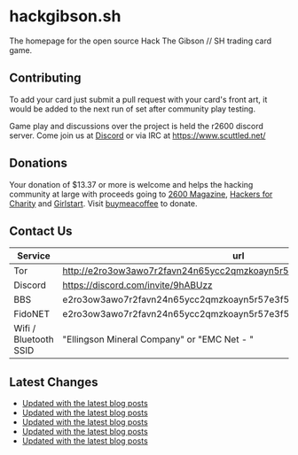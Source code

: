 # hackgibson.sh
The homepage for the open source Hack The Gibson // SH trading card game.


## Contributing

To add your card just submit a pull request with your card's front art, it would be added to the next run of set after community play testing.

Game play and discussions over the project is held the r2600 discord server. Come join us at [Discord](https://discord.com/invite/9hABUzz) or via IRC at https://www.scuttled.net/


## Donations

Your donation of $13.37 or more is welcome and helps the hacking community at large with proceeds going to [2600 Magazine](https://2600.com/), [Hackers for Charity](https://hackersforcharity.org) and [Girlstart](https://girlstart.org).  Visit [buymeacoffee](https://www.buymeacoffee.com/hackgibson.sh) to donate.


## Contact Us

Service | url
-|-
Tor | http://e2ro3ow3awo7r2favn24n65ycc2qmzkoayn5r57e3f56nvjwdcgg32ad.onion
Discord | https://discord.com/invite/9hABUzz
BBS | e2ro3ow3awo7r2favn24n65ycc2qmzkoayn5r57e3f56nvjwdcgg32ad.onion:23
FidoNET | e2ro3ow3awo7r2favn24n65ycc2qmzkoayn5r57e3f56nvjwdcgg32ad.onion:24554
Wifi / Bluetooth SSID | "Ellingson Mineral Company" or "EMC Net - <fidonet address>"

## Latest Changes
<!-- BLOG-POST-LIST:START -->
- [Updated with the latest blog posts](https://github.com/DFW2600/hackgibson.sh/commit/21bdc72ea66a74ba1871c035a5dbedcabd5500e6)
- [Updated with the latest blog posts](https://github.com/DFW2600/hackgibson.sh/commit/60e9510880b5f43fb8152362aaf7c3f4a81c96ad)
- [Updated with the latest blog posts](https://github.com/DFW2600/hackgibson.sh/commit/1b250810a5ead4765e17d6cb6bf5d4f12e7c6484)
- [Updated with the latest blog posts](https://github.com/DFW2600/hackgibson.sh/commit/3656335b8716a2bbd2eef1c6b2826876c23eb336)
- [Updated with the latest blog posts](https://github.com/DFW2600/hackgibson.sh/commit/1d24f7464ccd27399c249b737d9ebbb68d42cbca)
<!-- BLOG-POST-LIST:END -->
